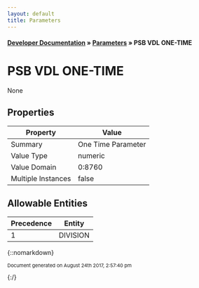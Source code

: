 ```yaml
---
layout: default
title: Parameters
---
```


#### [Developer Documentation](../index) &#187; [Parameters](TableOfContents) &#187; PSB VDL ONE-TIME<br/>
# PSB VDL ONE-TIME

None

## Properties

Property | Value
--- | ---
Summary | One Time Parameter
Value Type | numeric
Value Domain | 0:8760
Multiple Instances | false

## Allowable Entities

Precedence | Entity
--- | ---
1 | DIVISION

{::nomarkdown} <br/><p style="font-size: 11px">Document generated on August 24th 2017, 2:57:40 pm</p>{:/}